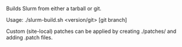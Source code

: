 Builds Slurm from either a tarball or git.

Usage: ./slurm-build.sh <version/git> [git branch]

Custom (site-local) patches can be applied by creating ./patches/ and adding
.patch files.

